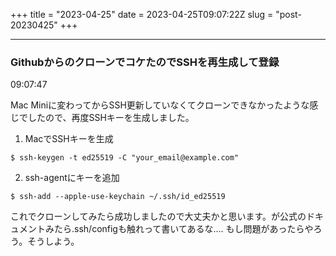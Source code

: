 +++
title = "2023-04-25"
date = 2023-04-25T09:07:22Z
slug = "post-20230425"
+++



---

### GithubからのクローンでコケたのでSSHを再生成して登録
09:07:47

Mac Miniに変わってからSSH更新していなくてクローンできなかったような感じでしたので、再度SSHキーを生成しました。

1. MacでSSHキーを生成
```shell
$ ssh-keygen -t ed25519 -C "your_email@example.com"
```

2. ssh-agentにキーを追加
```shell
$ ssh-add --apple-use-keychain ~/.ssh/id_ed25519
```

これでクローンしてみたら成功しましたので大丈夫かと思います。が公式のドキュメントみたら.ssh/configも触れって書いてあるな....
もし問題があったらやろう。そうしよう。
